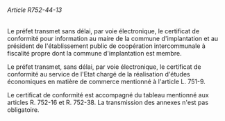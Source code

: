 ###### Article R752-44-13

Le préfet transmet sans délai, par voie électronique, le certificat de conformité pour information au maire de la commune d'implantation et au président de l'établissement public de coopération intercommunale à fiscalité propre dont la commune d'implantation est membre.

Le préfet transmet, sans délai, par voie électronique, le certificat de conformité au service de l'Etat chargé de la réalisation d'études économiques en matière de commerce mentionné à l'article L. 751-9.

Le certificat de conformité est accompagné du tableau mentionné aux articles R. 752-16 et R. 752-38. La transmission des annexes n'est pas obligatoire.

